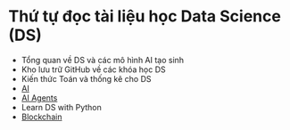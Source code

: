 

# Thứ tự đọc tài liệu học Data Science (DS)
- Tổng quan về DS và các mô hình AI tạo sinh
- Kho lưu trữ GitHub về các khóa học DS
- Kiến thức Toán và thống kê cho DS
- [AI](https://github.com/hoanglong8/Document-Data-science/tree/main/Artificial-Intelligence-人工智能)
- [AI Agents](https://github.com/hoanglong8/Document-Data-science/tree/main/AI-Agents)
- Learn DS with Python
- [Blockchain](https://github.com/hoanglong8/Document-Data-science/tree/main/Blockchain)
